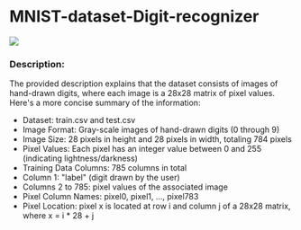 # MNIST-dataset-Digit-recognizer
![](https://miro.medium.com/v2/resize:fit:720/0*u5-PcKYVfUE5s2by.gif)
### Description:
The provided description explains that the dataset consists of images of hand-drawn digits, where each image is a 28x28 matrix of pixel values. Here's a more concise summary of the information: 

- Dataset: train.csv and test.csv <br />
- Image Format: Gray-scale images of hand-drawn digits (0 through 9) <br />
- Image Size: 28 pixels in height and 28 pixels in width, totaling 784 pixels <br />
- Pixel Values: Each pixel has an integer value between 0 and 255 (indicating lightness/darkness) <br />
- Training Data Columns: 785 columns in total <br />
- Column 1: "label" (digit drawn by the user) <br />
- Columns 2 to 785: pixel values of the associated image <br />
- Pixel Column Names: pixel0, pixel1, ..., pixel783 <br />
- Pixel Location: pixel x is located at row i and column j of a 28x28 matrix, where x = i * 28 + j
